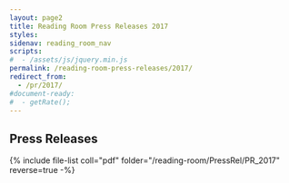 ```yaml
---
layout: page2
title: Reading Room Press Releases 2017
styles:
sidenav: reading_room_nav
scripts:
#  - /assets/js/jquery.min.js
permalink: /reading-room-press-releases/2017/
redirect_from:
  - /pr/2017/
#document-ready:
#  - getRate();
---
```


## Press Releases

{% include file-list coll="pdf" folder="/reading-room/PressRel/PR_2017" reverse=true -%}

<!-- CONTENT END -->
